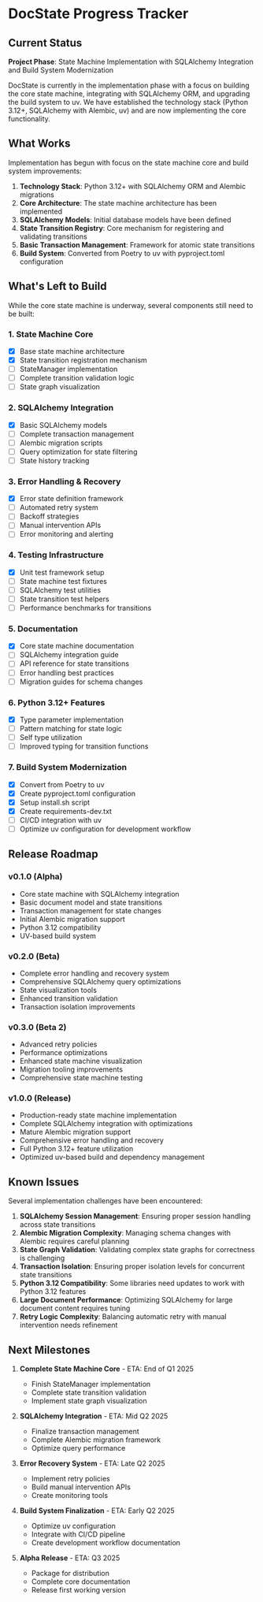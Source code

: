 # DocState Progress Tracker

## Current Status

**Project Phase**: State Machine Implementation with SQLAlchemy Integration and Build System Modernization

DocState is currently in the implementation phase with a focus on building the core state machine, integrating with SQLAlchemy ORM, and upgrading the build system to uv. We have established the technology stack (Python 3.12+, SQLAlchemy with Alembic, uv) and are now implementing the core functionality.

## What Works

Implementation has begun with focus on the state machine core and build system improvements:

1. **Technology Stack**: Python 3.12+ with SQLAlchemy ORM and Alembic migrations
2. **Core Architecture**: The state machine architecture has been implemented
3. **SQLAlchemy Models**: Initial database models have been defined
4. **State Transition Registry**: Core mechanism for registering and validating transitions
5. **Basic Transaction Management**: Framework for atomic state transitions
6. **Build System**: Converted from Poetry to uv with pyproject.toml configuration

## What's Left to Build

While the core state machine is underway, several components still need to be built:

### 1. State Machine Core
- [x] Base state machine architecture
- [x] State transition registration mechanism
- [ ] StateManager implementation
- [ ] Complete transition validation logic
- [ ] State graph visualization

### 2. SQLAlchemy Integration
- [x] Basic SQLAlchemy models
- [ ] Complete transaction management
- [ ] Alembic migration scripts
- [ ] Query optimization for state filtering
- [ ] State history tracking

### 3. Error Handling & Recovery
- [x] Error state definition framework
- [ ] Automated retry system
- [ ] Backoff strategies
- [ ] Manual intervention APIs
- [ ] Error monitoring and alerting

### 4. Testing Infrastructure
- [x] Unit test framework setup
- [ ] State machine test fixtures
- [ ] SQLAlchemy test utilities
- [ ] State transition test helpers
- [ ] Performance benchmarks for transitions

### 5. Documentation
- [x] Core state machine documentation
- [ ] SQLAlchemy integration guide
- [ ] API reference for state transitions
- [ ] Error handling best practices
- [ ] Migration guides for schema changes

### 6. Python 3.12+ Features
- [x] Type parameter implementation
- [ ] Pattern matching for state logic
- [ ] Self type utilization
- [ ] Improved typing for transition functions

### 7. Build System Modernization
- [x] Convert from Poetry to uv
- [x] Create pyproject.toml configuration
- [x] Setup install.sh script
- [x] Create requirements-dev.txt
- [ ] CI/CD integration with uv
- [ ] Optimize uv configuration for development workflow

## Release Roadmap

### v0.1.0 (Alpha)
- Core state machine with SQLAlchemy integration
- Basic document model and state transitions
- Transaction management for state changes
- Initial Alembic migration support
- Python 3.12 compatibility
- UV-based build system

### v0.2.0 (Beta)
- Complete error handling and recovery system
- Comprehensive SQLAlchemy query optimizations
- State visualization tools
- Enhanced transition validation
- Transaction isolation improvements

### v0.3.0 (Beta 2)
- Advanced retry policies
- Performance optimizations
- Enhanced state machine visualization
- Migration tooling improvements
- Comprehensive state machine testing

### v1.0.0 (Release)
- Production-ready state machine implementation
- Complete SQLAlchemy integration with optimizations
- Mature Alembic migration support
- Comprehensive error handling and recovery
- Full Python 3.12+ feature utilization
- Optimized uv-based build and dependency management

## Known Issues

Several implementation challenges have been encountered:

1. **SQLAlchemy Session Management**: Ensuring proper session handling across state transitions
2. **Alembic Migration Complexity**: Managing schema changes with Alembic requires careful planning
3. **State Graph Validation**: Validating complex state graphs for correctness is challenging
4. **Transaction Isolation**: Ensuring proper isolation levels for concurrent state transitions
5. **Python 3.12 Compatibility**: Some libraries need updates to work with Python 3.12 features
6. **Large Document Performance**: Optimizing SQLAlchemy for large document content requires tuning
7. **Retry Logic Complexity**: Balancing automatic retry with manual intervention needs refinement

## Next Milestones

1. **Complete State Machine Core** - ETA: End of Q1 2025
   - Finish StateManager implementation
   - Complete state transition validation
   - Implement state graph visualization

2. **SQLAlchemy Integration** - ETA: Mid Q2 2025
   - Finalize transaction management
   - Complete Alembic migration framework
   - Optimize query performance

3. **Error Recovery System** - ETA: Late Q2 2025
   - Implement retry policies
   - Build manual intervention APIs
   - Create monitoring tools

4. **Build System Finalization** - ETA: Early Q2 2025
   - Optimize uv configuration
   - Integrate with CI/CD pipeline
   - Create development workflow documentation

5. **Alpha Release** - ETA: Q3 2025
   - Package for distribution
   - Complete core documentation
   - Release first working version
